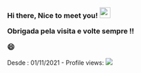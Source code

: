 
<h3>
 Hi there, Nice to meet you! <img src="https://media.giphy.com/media/hvRJCLFzcasrR4ia7z/giphy.gif" width="25px"/>
 
 Obrigada pela visita e volte sempre !! 
 
 😄 
</h3>
 
 Desde : 01/11/2021 - Profile views: ![](https://visitor-badge.glitch.me/badge?page_id=camila-github&left_color=green&right_color=blueviolet)


 
 
 
